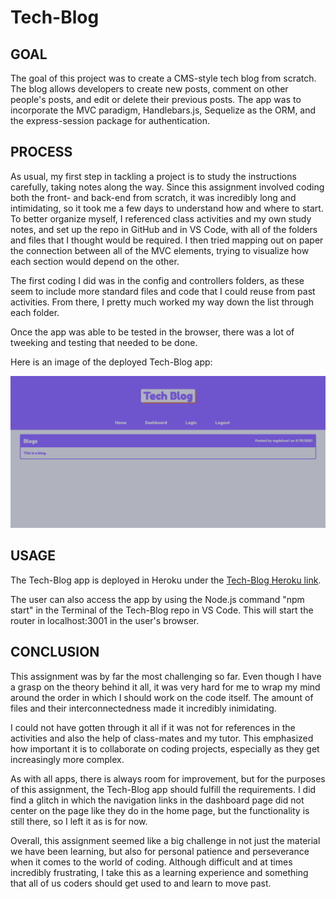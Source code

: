 # Tech-Blog

## GOAL

The goal of this project was to create a CMS-style tech blog from scratch. The blog allows developers to create new posts, comment on other people's posts, and edit or delete their previous posts. The app was to incorporate the MVC paradigm, Handlebars.js, Sequelize as the ORM, and the express-session package for authentication. 

## PROCESS

As usual, my first step in tackling a project is to study the instructions carefully, taking notes along the way. Since this assignment involved coding both the front- and back-end from scratch, it was incredibly long and intimidating, so it took me a few days to understand how and where to start. To better organize myself, I referenced class activities and my own study notes, and set up the repo in GitHub and in VS Code, with all of the folders and files that I thought would be required. I then tried mapping out on paper the connection between all of the MVC elements, trying to visualize how each section would depend on the other. 

The first coding I did was in the config and controllers folders, as these seem to include more standard files and code that I could reuse from past activities. From there, I pretty much worked my way down the list through each folder. 

Once the app was able to be tested in the browser, there was a lot of tweeking and testing that needed to be done. 

Here is an image of the deployed Tech-Blog app:

![Image of Tech Blog App](assets/screencapture-localhost-3001-2021-05-19-10_22_27.png)

## USAGE

The Tech-Blog app is deployed in Heroku under the [Tech-Blog Heroku link](https://cryptic-beyond-95236.herokuapp.com/).

The user can also access the app by using the Node.js command "npm start" in the Terminal of the Tech-Blog repo in VS Code. This will start the router in localhost:3001 in the user's browser. 

## CONCLUSION

This assignment was by far the most challenging so far. Even though I have a grasp on the theory behind it all, it was very hard for me to wrap my mind around the order in which I should work on the code itself. The amount of files and their interconnectedness made it incredibly inimidating. 

I could not have gotten through it all if it was not for references in the activities and also the help of class-mates and my tutor. This emphasized how important it is to collaborate on coding projects, especially as they get increasingly more complex. 

As with all apps, there is always room for improvement, but for the purposes of this assignment, the Tech-Blog app should fulfill the requirements. I did find a glitch in which the navigation links in the dashboard page did not center on the page like they do in the home page, but the functionality is still there, so I left it as is for now. 

Overall, this assignment seemed like a big challenge in not just the material we have been learning, but also for personal patience and perseverance when it comes to the world of coding. Although difficult and at times incredibly frustrating, I take this as a learning experience and something that all of us coders should get used to and learn to move past. 
